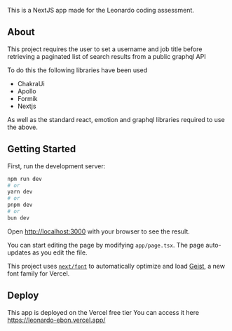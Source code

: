 This is a NextJS app made for the Leonardo coding assessment.

## About

This project requires the user to set a username and job title before retrieving a paginated list of search results from a public graphql API

To do this the following libraries have been used

- ChakraUi
- Apollo
- Formik
- Nextjs

As well as the standard react, emotion and graphql libraries required to use the above.

## Getting Started

First, run the development server:

```bash
npm run dev
# or
yarn dev
# or
pnpm dev
# or
bun dev
```

Open [http://localhost:3000](http://localhost:3000) with your browser to see the result.

You can start editing the page by modifying `app/page.tsx`. The page auto-updates as you edit the file.

This project uses [`next/font`](https://nextjs.org/docs/app/building-your-application/optimizing/fonts) to automatically optimize and load [Geist](https://vercel.com/font), a new font family for Vercel.

## Deploy

This app is deployed on the Vercel free tier
You can access it here https://leonardo-ebon.vercel.app/
